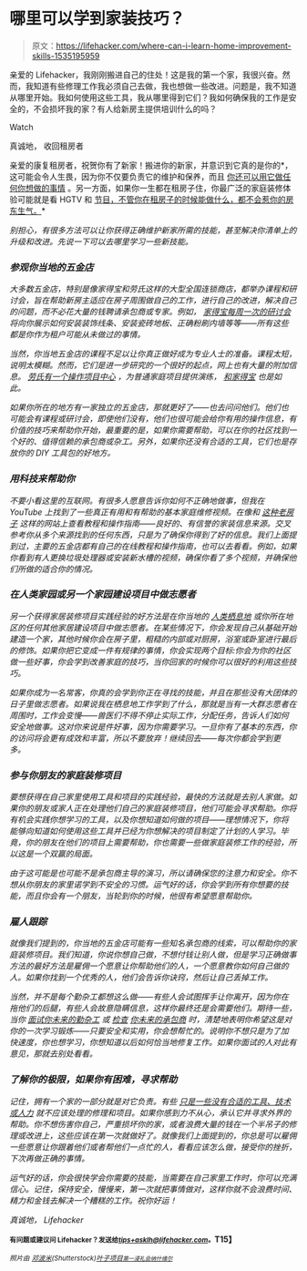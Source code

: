# 哪里可以学到家装技巧？

> 原文：<https://lifehacker.com/where-can-i-learn-home-improvement-skills-1535195959>

亲爱的 Lifehacker，我刚刚搬进自己的住处！这是我的第一个家，我很兴奋。然而，我知道有些修理工作我必须自己去做，我也想做一些改进。问题是，我不知道从哪里开始。我如何使用这些工具，我从哪里得到它们？我如何确保我的工作是安全的，不会损坏我的家？有人给新房主提供培训什么的吗？

Watch

真诚地，
收回租房者

亲爱的康复租房者，祝贺你有了新家！搬进你的新家，并意识到它真的是你的*，这可能会令人生畏，因为你不仅要负责它的维护和保养，而且 [你还可以用它做任何你想做的事情](https://lifehacker.com/five-things-i-wish-i-had-known-before-i-bought-a-house-1152993672) 。另一方面，如果你一生都在租房子住，你最广泛的家庭装修体验可能就是看 HGTV 和 [节目，不管你在租房子的时候能做什么，都不会惹你的房东生气。](http://lifehacker.com/how-can-i-upgrade-my-rental-apartment-without-upsetting-5987860)*

*别担心，有很多方法可以让你获得正确维护新家所需的技能，甚至解决你清单上的升级和改进。先说一下可以去哪里学习一些新技能。*

### *参观你当地的五金店*

*大多数五金店，特别是像家得宝和劳氏这样的大型全国连锁商店，都举办课程和研讨会，旨在帮助新房主适应在房子周围做自己的工作，进行自己的改进，解决自己的问题，而不必花大量的钱聘请承包商或专家。例如， [家得宝每周一次的研讨会](http://workshops.homedepot.com/workshops/home) 将向你展示如何安装装饰线条、安装瓷砖地板、正确粉刷内墙等等——所有这些都是你作为租户可能从未做过的事情。*

*当然，你当地五金店的课程不足以让你真正做好成为专业人士的准备。课程太短，说明太模糊。然而，它们是进一步研究的一个很好的起点，网上也有大量的附加信息。 [劳氏有一个操作项目中心](http://www.lowes.com/ContentDisplayView?articleTitle=How+To+Library&lwpg=615580068&catalogId=10051&langId=-1&storeId=10151) ，为普通家庭项目提供演练， [和家得宝](http://www.homedepot.com/c/project_how_to) 也是如此。*

*如果你所在的地方有一家独立的五金店，那就更好了——也去问问他们。他们也可能会有课程或研讨会，即使他们没有，他们也很可能会给你有用的操作信息，有价值的技巧来帮助你开始，最重要的是，如果你需要帮助，可以在你的社区找到一个好的、值得信赖的承包商或杂工。另外，如果你还没有合适的工具，它们也是存放你的 DIY 工具包的好地方。*

### *用科技来帮助你*

*不要小看这里的互联网。有很多人愿意告诉你如何不正确地做事，但我在 YouTube 上找到了一些真正有用和有帮助的基本家庭维修视频。在像和 [这种老房子](http://www.thisoldhouse.com/toh/) 这样的网站上查看教程和操作指南——良好的、有信誉的家装信息来源。交叉参考你从多个来源找到的任何东西，只是为了确保你得到了好的信息。我们上面提到过，主要的五金店都有自己的在线教程和操作指南，也可以去看看。例如，如果你看到有人更换垃圾处理器或安装新水槽的视频，确保你看了多个视频，并确保他们所做的适合你的情况。*

### *在人类家园或另一个家园建设项目中做志愿者*

*另一个获得家居装修项目实践经验的好方法是在你当地的 [人类栖息地](http://www.habitat.org/) 或你所在地区的任何其他家居建设项目中做志愿者。在某些情况下，你会发现自己从基础开始建造一个家，其他时候你会在房子里，粗糙的内部或对厨房，浴室或卧室进行最后的修饰。如果你把它变成一件有规律的事情，你会实现两个目标:你会为你的社区做一些好事，你会学到改善家庭的技巧，当你回家的时候你可以很好的利用这些技巧。*

*如果你成为一名常客，你真的会学到你正在寻找的技能，并且在那些没有大团体的日子里做志愿者。如果说我在栖息地工作学到了什么，那就是当有一大群志愿者在周围时，工作会变慢——兽医们不得不停止实际工作，分配任务，告诉人们如何安全地做事。这对你来说是件好事，因为你需要学习。一旦你有了基本的东西，你的访问将会更有成效和丰富，所以不要放弃！继续回去——每次你都会学到更多。*

### *参与你朋友的家庭装修项目*

*要想获得在自己家里使用工具和项目的实践经验，最快的方法就是去别人家做。如果你的朋友或家人正在处理他们自己的家庭装修项目，他们可能会寻求帮助。你将有机会实践你想学习的工具，以及你想知道如何做的项目——理想情况下，你将能够向知道如何使用这些工具并已经为你想解决的项目制定了计划的人学习。毕竟，你的朋友在他们的项目上需要帮助，你也需要一些做家庭装修工作的经验，所以这是一个双赢的局面。*

*由于这可能是也可能不是承包商主导的演习，所以请确保您的注意力和安全。你不想从你朋友的家里诺学到不安全的习惯。运气好的话，你会学到所有你想要的技能，而且你会有一个朋友，当轮到你的时候，他很有希望愿意帮助你。*

### *雇人跟踪*

*就像我们提到的，你当地的五金店可能有一些知名承包商的线索，可以帮助你的家庭装修项目。我们知道，你说你想自己做，不想付钱让别人做，但是学习正确做事方法的最好方法是雇佣一个愿意让你帮助他们的人，一个愿意教你如何自己做的人。如果你找到一个优秀的人，他们会告诉你诀窍，然后让自己丢掉工作。*

*当然，并不是每个勤杂工都想这么做——有些人会试图挥手让你离开，因为你在拖他们的后腿，有些人会故意隐瞒信息，这样你最终还是会需要他们。期待一些，当你 [面试你未来的勤杂工](https://lifehacker.com/how-can-i-find-and-hire-a-good-responsible-handyman-558507563) 或 [检查](http://lifehacker.com/how-to-hire-a-contractor-without-getting-hosed-5578353) [你未来的承包商](http://lifehacker.com/how-to-weed-out-a-good-contractor-from-the-bad-5966635) 时，清楚地表明你希望这是对你的一次学习锻炼——只要安全和实用，你会想帮忙的。说明你不想只是为了加快速度，你也想学习，你想知道以后如何恰当地修复工作。如果你面试的人对此有意见，那就去别处看看。*

### *了解你的极限，如果你有困难，寻求帮助*

*记住，拥有一个家的一部分就是对它负责。有些 [只是一些没有合适的工具、技术或人力](https://lifehacker.com/which-home-improvements-can-i-diy-and-which-should-i-le-487207936) 就不应该处理的修理和项目。如果你感到力不从心，承认它并寻求外界的帮助。你不想伤害你自己，严重损坏你的家，或者浪费大量的钱在一个半吊子的修理或改进上，这些应该在第一次就做好了。就像我们上面提到的，你总是可以雇佣一些愿意让你跟着他们或者帮他们一点忙的人，看看应该怎么做，接受你的挫折，下次再做正确的事情。*

*运气好的话，你会很快学会你需要的技能，当需要在自己家里工作时，你可以充满信心。记住，保持安全，慢慢来，第一次就把事情做对，这样你就不会浪费时间、精力和金钱去解决一个糟糕的工作。祝你好运！*

*真诚地，
Lifehacker*

**<small>有问题或建议问 Lifehacker？发送给</small>*[*<small>tips+asklh@lifehacker.com</small>*](mailto:tips+asklh@lifehacker.com)*<small>。</small>T15】**

**<small>照片由</small>* [*<small>邓波米</small>*](http://www.shutterstock.com/pic.mhtml?id=114454351&src=id)*<small>(Shutterstock)</small>*[*<small>叶子项目</small>*](http://www.flickr.com/photos/76708317@N02/8756045896/)*<small></small>*<small>[*<small>第一浸礼会纳什维尔</small>*](http://www.flickr.com/photos/firstbaptistnashville/2657971341/)</small>* 

*<small></small>*